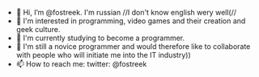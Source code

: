 - 👋 Hi, I’m @fostreek. I'm russian //I don't know english wery well(//
- 👀 I'm interested in programming, video games and their creation and geek culture.
- 🌱 I'm currently studying to become a programmer.
- 💞️ I'm still a novice programmer and would therefore like to collaborate with people who will initiate me into the IT industry))
- 📫 How to reach me: twitter: @fostreek

<!---
fostreek/fostreek is a ✨ special ✨ repository because its `README.md` (this file) appears on your GitHub profile.
You can click the Preview link to take a look at your changes.
--->

